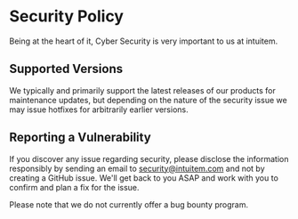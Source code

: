 # Security Policy

Being at the heart of it, Cyber Security is very important to us at intuitem.

## Supported Versions

We typically and primarily support the latest releases of our products for maintenance updates, but depending on the nature of the security issue we may issue hotfixes for arbitrarily earlier versions.

## Reporting a Vulnerability

If you discover any issue regarding security, please disclose the information responsibly by sending an email to security@intuitem.com and not by creating a GitHub issue. We'll get back to you ASAP and work with you to confirm and plan a fix for the issue.

Please note that we do not currently offer a bug bounty program.